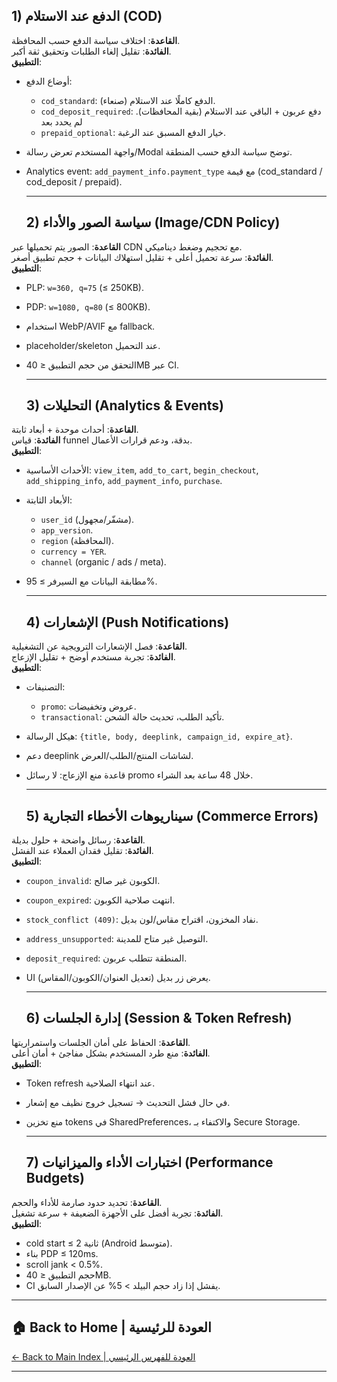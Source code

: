 ## **1\) الدفع عند الاستلام (COD)**

**القاعدة**: اختلاف سياسة الدفع حسب المحافظة.  
**الفائدة**: تقليل إلغاء الطلبات وتحقيق ثقة أكبر.  
**التطبيق**:

* أوضاع الدفع:  
  * `cod_standard`: الدفع كاملًا عند الاستلام (صنعاء).  
  * `cod_deposit_required`: دفع عربون \+ الباقي عند الاستلام (بقية المحافظات). لم يحدد بعد  
  * `prepaid_optional`: خيار الدفع المسبق عند الرغبة.  
* واجهة المستخدم تعرض رسالة/Modal توضح سياسة الدفع حسب المنطقة.  
* Analytics event: `add_payment_info.payment_type` مع قيمة (cod\_standard / cod\_deposit / prepaid).

  ---

  ## **2\) سياسة الصور والأداء (Image/CDN Policy)**

**القاعدة**: الصور يتم تحميلها عبر CDN مع تحجيم وضغط ديناميكي.  
**الفائدة**: سرعة تحميل أعلى \+ تقليل استهلاك البيانات \+ حجم تطبيق أصغر.  
**التطبيق**:

* PLP: `w=360, q=75` (≤ 250KB).  
* PDP: `w=1080, q=80` (≤ 800KB).  
* استخدام WebP/AVIF مع fallback.  
* placeholder/skeleton عند التحميل.  
* التحقق من حجم التطبيق ≤ 40MB عبر CI.

  ---

  ## **3\) التحليلات (Analytics & Events)**

**القاعدة**: أحداث موحدة \+ أبعاد ثابتة.  
**الفائدة**: قياس funnel بدقة، ودعم قرارات الأعمال.  
**التطبيق**:

* الأحداث الأساسية: `view_item`, `add_to_cart`, `begin_checkout`, `add_shipping_info`, `add_payment_info`, `purchase`.  
* الأبعاد الثابتة:  
  * `user_id` (مشفّر/مجهول).  
  * `app_version`.  
  * `region` (المحافظة).  
  * `currency = YER`.  
  * `channel` (organic / ads / meta).  
* مطابقة البيانات مع السيرفر ≥ 95%.

  ---

  ## **4\) الإشعارات (Push Notifications)**

**القاعدة**: فصل الإشعارات الترويجية عن التشغيلية.  
**الفائدة**: تجربة مستخدم أوضح \+ تقليل الإزعاج.  
**التطبيق**:

* التصنيفات:  
  * `promo`: عروض وتخفيضات.  
  * `transactional`: تأكيد الطلب، تحديث حالة الشحن.  
* هيكل الرسالة: `{title, body, deeplink, campaign_id, expire_at}`.  
* دعم deeplink لشاشات المنتج/الطلب/العرض.  
* قاعدة منع الإزعاج: لا رسائل promo خلال 48 ساعة بعد الشراء.

  ---

  ## **5\) سيناريوهات الأخطاء التجارية (Commerce Errors)**

**القاعدة**: رسائل واضحة \+ حلول بديلة.  
**الفائدة**: تقليل فقدان العملاء عند الفشل.  
**التطبيق**:

* `coupon_invalid`: الكوبون غير صالح.  
* `coupon_expired`: انتهت صلاحية الكوبون.  
* `stock_conflict (409)`: نفاد المخزون، اقتراح مقاس/لون بديل.  
* `address_unsupported`: التوصيل غير متاح للمدينة.  
* `deposit_required`: المنطقة تتطلب عربون.  
* UI يعرض زر بديل (تعديل العنوان/الكوبون/المقاس).

  ---

  ## **6\) إدارة الجلسات (Session & Token Refresh)**

**القاعدة**: الحفاظ على أمان الجلسات واستمراريتها.  
**الفائدة**: منع طرد المستخدم بشكل مفاجئ \+ أمان أعلى.  
**التطبيق**:

* Token refresh عند انتهاء الصلاحية.  
* في حال فشل التحديث → تسجيل خروج نظيف مع إشعار.  
* منع تخزين tokens في SharedPreferences، والاكتفاء بـ Secure Storage.

  ---

  ## **7\) اختبارات الأداء والميزانيات (Performance Budgets)**

**القاعدة**: تحديد حدود صارمة للأداء والحجم.  
**الفائدة**: تجربة أفضل على الأجهزة الضعيفة \+ سرعة تشغيل.  
**التطبيق**:

* cold start ≤ 2 ثانية (Android متوسط).  
* بناء PDP ≤ 120ms.  
* scroll jank \< 0.5%.  
* حجم التطبيق ≤ 40MB.  
* CI يفشل إذا زاد حجم البيلد \> 5% عن الإصدار السابق.



---

## 🏠 **Back to Home | العودة للرئيسية**

[← Back to Main Index | العودة للفهرس الرئيسي](../../../index.html)

---
